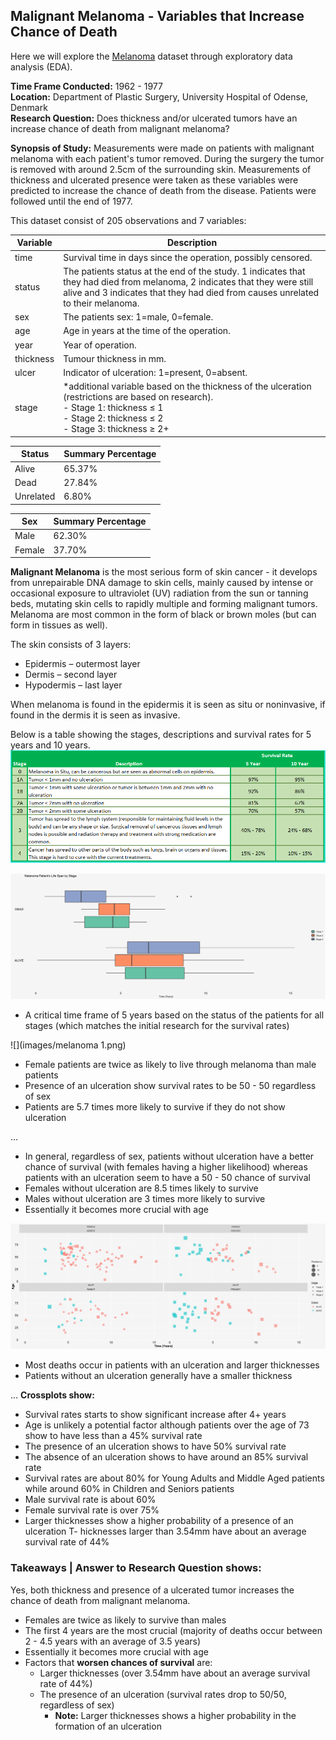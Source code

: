 ## Malignant Melanoma - Variables that Increase Chance of Death

Here we will explore the [Melanoma](https://stat.ethz.ch/R-manual/R-devel/library/boot/html/melanoma.html) dataset through exploratory data analysis (EDA).

**Time Frame Conducted:** 1962 - 1977 <br>
**Location:** Department of Plastic Surgery, University Hospital of Odense, Denmark <br>
**Research Question:** Does thickness and/or ulcerated tumors have an increase chance of death from malignant melanoma?

**Synopsis of Study:** Measurements were made on patients with malignant melanoma with each patient's tumor removed. During the surgery the tumor is removed with around 2.5cm of the surrounding skin. Measurements of thickness and ulcerated presence were taken as these variables were predicted to increase the chance of death from the disease. Patients were followed until the end of 1977.

This dataset consist of 205 observations and 7 variables:

**Variable**|**Description**
-|-
time|Survival time in days since the operation, possibly censored.
status|The patients status at the end of the study. 1 indicates that they had died from melanoma, 2 indicates that they were still alive and 3 indicates that they had died from causes unrelated to their melanoma.
sex|The patients sex: 1=male, 0=female.
age|Age in years at the time of the operation.
year|Year of operation.
thickness|Tumour thickness in mm.
ulcer|Indicator of ulceration: 1=present, 0=absent.
stage|*additional variable based on the thickness of the ulceration (restrictions are based on research). <br> - Stage 1: thickness &le; 1 <br> - Stage 2: thickness &le; 2 <br> - Stage 3: thickness &ge; 2+

**Status**|**Summary Percentage**
-|-
Alive|65.37%
Dead|27.84%
Unrelated|6.80%

**Sex**|**Summary Percentage**
-|-
Male|62.30%
Female|37.70%

**Malignant Melanoma** is the most serious form of skin cancer - it develops from unrepairable DNA damage to skin cells, mainly caused by intense or occasional exposure to ultraviolet (UV) radiation from the sun or tanning beds, mutating skin cells to rapidly multiple and forming malignant tumors. Melanoma are most common in the form of black or brown moles (but can form in tissues as well).

The skin consists of 3 layers:
- Epidermis – outermost layer
- Dermis – second layer
- Hypodermis – last layer

When melanoma is found in the epidermis it is seen as situ or noninvasive, if found in the dermis it is seen as invasive.

Below is a table showing the stages, descriptions and survival rates for 5 years and 10 years.
<img src="images/melanoma survival chart.png"/>


<img src="images/melanoma boxplot.png"/>

- A critical time frame of 5 years based on the status of the patients for all stages (which matches the initial research for the survival rates)

![](images/melanoma 1.png)

- Female patients are twice as likely to live through melanoma than male patients
- Presence of an ulceration show survival rates to be 50 - 50 regardless of sex
- Patients are 5.7 times more likely to survive if they do not show ulceration


...
- In general, regardless of sex, patients without ulceration have a better chance of survival (with females having a higher likelihood) whereas patients with an ulceration seem to have a 50 - 50 chance of survival
- Females without ulceration are 8.5 times likely to survive
- Males without ulceration are 3 times more likely to survive
- Essentially it becomes more crucial with age

<img src="images/melanoma bubble.png"/>

- Most deaths occur in patients with an ulceration and larger thicknesses
- Patients without an ulceration generally have a smaller thickness

...
**Crossplots show:**

- Survival rates starts to show significant increase after 4+ years
- Age is unlikely a potential factor although patients over the age of 73 show to have less than a 45% survival rate
- The presence of an ulceration shows to have 50% survival rate
- The absence of an ulceration shows to have around an 85% survival rate
- Survival rates are about 80% for Young Adults and Middle Aged patients while around 60% in Children and Seniors patients
- Male survival rate is about 60%
- Female survival rate is over 75%
- Larger thicknesses show a higher probability of a presence of an ulceration
T- hicknesses larger than 3.54mm have about an average survival rate of 44%

### Takeaways | Answer to Research Question shows:
Yes, both thickness and presence of a ulcerated tumor increases the chance of death from malignant melanoma.

- Females are twice as likely to survive than males
- The first 4 years are the most crucial (majority of deaths occur between 2 - 4.5 years with an average of 3.5 years)
- Essentially it becomes more crucial with age
- Factors that **worsen chances of survival** are:
  - Larger thicknesses (over 3.54mm have about an average survival rate of 44%)
  - The presence of an ulceration (survival rates drop to 50/50, regardless of sex)
    - **Note:** Larger thicknesses shows a higher probability in the formation of an ulceration
